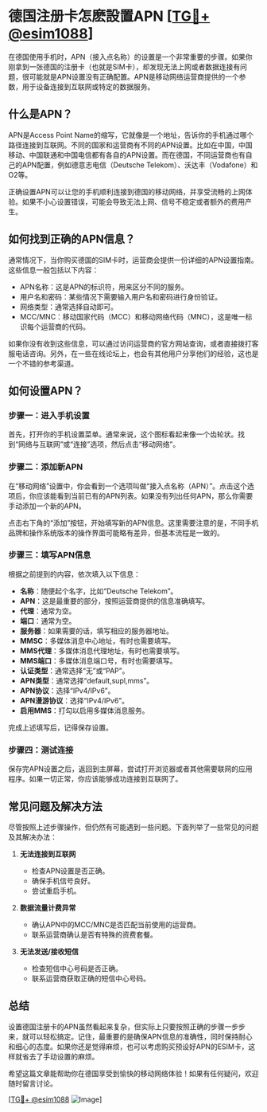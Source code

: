 # 德国注册卡怎麽設置APN [[TG💪+ @esim1088](https://t.me/s/esim1088)]

在德国使用手机时，APN（接入点名称）的设置是一个非常重要的步骤。如果你刚拿到一张德国的注册卡（也就是SIM卡），却发现无法上网或者数据连接有问题，很可能就是APN设置没有正确配置。APN是移动网络运营商提供的一个参数，用于设备连接到互联网或特定的数据服务。

## 什么是APN？

APN是Access Point Name的缩写，它就像是一个地址，告诉你的手机通过哪个路径连接到互联网。不同的国家和运营商有不同的APN设置。比如在中国，中国移动、中国联通和中国电信都有各自的APN设置。而在德国，不同运营商也有自己的APN配置，例如德意志电信（Deutsche Telekom）、沃达丰（Vodafone）和O2等。

正确设置APN可以让您的手机顺利连接到德国的移动网络，并享受流畅的上网体验。如果不小心设置错误，可能会导致无法上网、信号不稳定或者额外的费用产生。

## 如何找到正确的APN信息？

通常情况下，当你购买德国的SIM卡时，运营商会提供一份详细的APN设置指南。这些信息一般包括以下内容：

- APN名称：这是APN的标识符，用来区分不同的服务。
- 用户名和密码：某些情况下需要输入用户名和密码进行身份验证。
- 网络类型：通常选择自动即可。
- MCC/MNC：移动国家代码（MCC）和移动网络代码（MNC），这是唯一标识每个运营商的代码。

如果你没有收到这些信息，可以通过访问运营商的官方网站查询，或者直接拨打客服电话咨询。另外，在一些在线论坛上，也会有其他用户分享他们的经验，这也是一个不错的参考渠道。

## 如何设置APN？

### 步骤一：进入手机设置

首先，打开你的手机设置菜单。通常来说，这个图标看起来像一个齿轮状。找到“网络与互联网”或“连接”选项，然后点击“移动网络”。

### 步骤二：添加新APN

在“移动网络”设置中，你会看到一个选项叫做“接入点名称（APN）”。点击这个选项后，你应该能看到当前已有的APN列表。如果没有列出任何APN，那么你需要手动添加一个新的APN。

点击右下角的“添加”按钮，开始填写新的APN信息。这里需要注意的是，不同手机品牌和操作系统版本的操作界面可能略有差异，但基本流程是一致的。

### 步骤三：填写APN信息

根据之前提到的内容，依次填入以下信息：

- **名称**：随便起个名字，比如“Deutsche Telekom”。
- **APN**：这是最重要的部分，按照运营商提供的信息准确填写。
- **代理**：通常为空。
- **端口**：通常为空。
- **服务器**：如果需要的话，填写相应的服务器地址。
- **MMSC**：多媒体消息中心地址，有时也需要填写。
- **MMS代理**：多媒体消息代理地址，有时也需要填写。
- **MMS端口**：多媒体消息端口号，有时也需要填写。
- **认证类型**：通常选择“无”或“PAP”。
- **APN类型**：通常选择“default,supl,mms”。
- **APN协议**：选择“IPv4/IPv6”。
- **APN漫游协议**：选择“IPv4/IPv6”。
- **启用MMS**：打勾以启用多媒体消息服务。

完成上述填写后，记得保存设置。

### 步骤四：测试连接

保存完APN设置之后，返回到主屏幕，尝试打开浏览器或者其他需要联网的应用程序。如果一切正常，你应该能够成功连接到互联网了。

## 常见问题及解决方法

尽管按照上述步骤操作，但仍然有可能遇到一些问题。下面列举了一些常见的问题及其解决办法：

1. **无法连接到互联网**
   - 检查APN设置是否正确。
   - 确保手机信号良好。
   - 尝试重启手机。

2. **数据流量计费异常**
   - 确认APN中的MCC/MNC是否匹配当前使用的运营商。
   - 联系运营商确认是否有特殊的资费套餐。

3. **无法发送/接收短信**
   - 检查短信中心号码是否正确。
   - 联系运营商获取正确的短信中心号码。

## 总结

设置德国注册卡的APN虽然看起来复杂，但实际上只要按照正确的步骤一步步来，就可以轻松搞定。记住，最重要的是确保APN信息的准确性，同时保持耐心和细心的态度。如果你还是觉得麻烦，也可以考虑购买预设好APN的ESIM卡，这样就省去了手动设置的麻烦。

希望这篇文章能帮助你在德国享受到愉快的移动网络体验！如果有任何疑问，欢迎随时留言讨论。

[[TG💪+ @esim1088](https://t.me/s/esim1088) ![Image](https://i.postimg.cc/4NQfJmqS/Snipaste-2025-05-13-00-14-12.png)]
